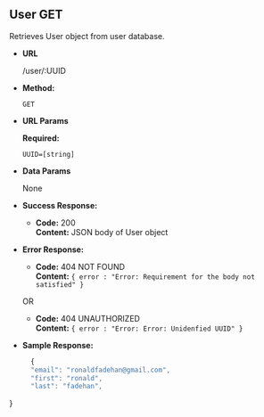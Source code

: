 **User GET**
----
  Retrieves User object from user database.

* **URL**

  /user/:UUID

* **Method:**

  `GET`
  
*  **URL Params**

   **Required:**
 
   `UUID=[string]`

* **Data Params**

  None

* **Success Response:**

  * **Code:** 200 <br />
    **Content:**  JSON body of User object
 
* **Error Response:**

  * **Code:** 404 NOT FOUND <br />
    **Content:** `{ error : "Error: Requirement for the body not satisfied" }`

  OR

  * **Code:** 404 UNAUTHORIZED <br />
    **Content:** `{ error : "Error: Error: Unidenfied UUID" }`

* **Sample Response:**

  ```javascript
    {
    "email": "ronaldfadehan@gmail.com",
	"first": "ronald",
	"last": "fadehan",
}
  ```